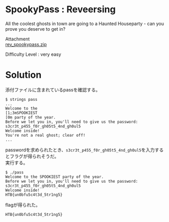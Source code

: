 # SpookyPass : Reveersing

All the coolest ghosts in town are going to a Haunted Houseparty - can you prove you deserve to get in?

Attachment  
[rev_spookypass.zip](rev_spookypass.zip)  

Difficulty Level : very easy  

# Solution

添付ファイルに含まれているpassを確認する。
```
$ strings pass
...
Welcome to the
[1;3mSPOOKIEST
[0m party of the year.
Before we let you in, you'll need to give us the password:
s3cr3t_p455_f0r_gh05t5_4nd_gh0ul5
Welcome inside!
You're not a real ghost; clear off!
...
```
passwordを求められたとき、`s3cr3t_p455_f0r_gh05t5_4nd_gh0ul5`を入力するとフラグが得られそうだ。  
実行する。
```
$ ./pass
Welcome to the SPOOKIEST party of the year.
Before we let you in, you'll need to give us the password: s3cr3t_p455_f0r_gh05t5_4nd_gh0ul5
Welcome inside!
HTB{un0bfu5c4t3d_5tr1ng5}
```
flagが得られた。

`HTB{un0bfu5c4t3d_5tr1ng5}`
